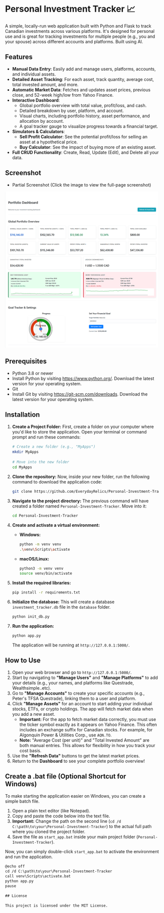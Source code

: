 # Personal Investment Tracker 📈

A simple, locally-run web application built with Python and Flask to track Canadian investments across various platforms. It's designed for personal use and is great for tracking investments for multiple people (e.g., you and your spouse) across different accounts and platforms. Built using AI.
## Features

* **Manual Data Entry**: Easily add and manage users, platforms, accounts, and individual assets.
* **Detailed Asset Tracking**: For each asset, track quantity, average cost, total invested amount, and more.
* **Automatic Market Data**: Fetches and updates asset prices, previous close, and 52-week high/low from Yahoo Finance.
* **Interactive Dashboard**:
    * Global portfolio overview with total value, profit/loss, and cash.
    * Detailed breakdown by user, platform, and account.
    * Visual charts, including portfolio history, asset performance, and allocation by account.
    * A goal tracker gauge to visualize progress towards a financial target.
* **Simulators & Calculators**:
    * **Sell Profit Calculator**: See the potential profit/loss for selling an asset at a hypothetical price.
    * **Buy Calculator**: See the impact of buying more of an existing asset.
* **Full CRUD Functionality**: Create, Read, Update (Edit), and Delete all your data.

## Screenshot
* Partial Screenshot
(Click the image to view the full-page screenshot)

[![Dashboard Screenshot](screenshot.png)](screenshot-full.png)

## Prerequisites

* Python 3.8 or newer
* Install Python by visiting https://www.python.org/. Download the latest version for your operating system.
* Git
* Install Git by visiting https://git-scm.com/downloads. Download the latest version for your operating system.

## Installation

1.  **Create a Project Folder:**
    First, create a folder on your computer where you'd like to store the application. Open your terminal or command prompt and run these commands:
    ```bash
    # Create a new folder (e.g., "MyApps")
    mkdir MyApps
    
    # Move into the new folder
    cd MyApps
    ```

2.  **Clone the repository:**
    Now, inside your new folder, run the following command to download the application code:
    ```bash
    git clone https://github.com/EverydayRelics/Personal-Investment-Tracker
    ```

3.  **Navigate to the project directory:**
    The previous command will have created a folder named `Personal-Investment-Tracker`. Move into it:
    ```bash
    cd Personal-Investment-Tracker
    ```

4.  **Create and activate a virtual environment:**

    * **Windows:**
        ```bash
        python -m venv venv
        .\venv\Scripts\activate
        ```
    * **macOS/Linux:**
        ```bash
        python3 -m venv venv
        source venv/bin/activate
        ```

5.  **Install the required libraries:**
    ```bash
    pip install -r requirements.txt
    ```

6.  **Initialize the database:**
    This will create a database `investment_tracker.db` file in the `database` folder.
    ```bash
    python init_db.py
    ```

7.  **Run the application:**
    ```bash
    python app.py
    ```
    The application will be running at `http://127.0.0.1:5000/`.

## How to Use

1.  Open your web browser and go to `http://127.0.0.1:5000/`.
2.  Start by navigating to **"Manage Users"** and **"Manage Platforms"** to add your details (e.g., your names, and platforms like Questrade, Wealthsimple..etc).
3.  Go to **"Manage Accounts"** to create your specific accounts (e.g., Peter's TFSA Questrade), linking them to a user and platform.
4.  Click **"Manage Assets"** for an account to start adding your individual stocks, ETFs, or crypto holdings. The app will fetch market data when you add a new asset.
    * **Important:** For the app to fetch market data correctly, you must use the ticker symbol exactly as it appears on Yahoo Finance. This often includes an exchange suffix for Canadian stocks. For example, for Algonquin Power & Utilities Corp., use `AQN.TO`.
    * **Note:** "Average Cost (per unit)" and "Total Invested Amount" are both manual entries. This allows for flexibility in how you track your cost basis.
5.  Use the **"Refresh Data"** buttons to get the latest market prices.
6.  Return to the **Dashboard** to see your complete portfolio overview!

## Create a .bat file (Optional Shortcut for Windows)

To make starting the application easier on Windows, you can create a simple batch file.

1.  Open a plain text editor (like Notepad).
2.  Copy and paste the code below into the text file.
3.  **Important:** Change the path on the second line (`cd /d C:\path\to\your\Personal-Investment-Tracker`) to the actual full path where you cloned the project folder.
4.  Save the file as `start_app.bat` inside your main project folder (`Personal-Investment-Tracker`).

Now, you can simply double-click `start_app.bat` to activate the environment and run the application.

```batch
@echo off
cd /d C:\path\to\your\Personal-Investment-Tracker
call venv\Scripts\activate.bat
python app.py
pause

## License

This project is licensed under the MIT License.